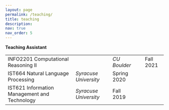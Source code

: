```yaml
---
layout: page
permalink: /teaching/
title: teaching
description:
nav: true
nav_order: 5
---
```


<strong>Teaching Assistant</strong>

<table>
  <tr>
    <td>INFO2201 Computational Reasoning II</td>
    <td></td>
    <td><i>CU Boulder</i></td>
    <td></td>
    <td>Fall 2021</td>
  </tr>
  <tr>
    <td>IST664 Natural Language Processing</td>
    <td><i>Syracuse University</i></td>
    <td>Spring 2020</td>
  </tr>
  <tr>
    <td>IST621 Information Management and Technology</td>
    <td><i>Syracuse University</i></td>
    <td>Fall 2019</td>
  </tr>
</table>
